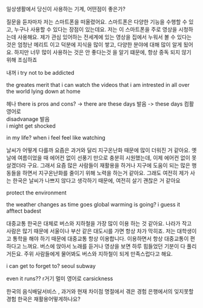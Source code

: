 일상생활에서 당신이 사용하는 기계, 어떤점이 좋은가?

질문을 듣자마자 저는 스마트폰을 떠올렸어요. 스마트폰은 다양한 기능을 수행할 수 있고, 누구나 사용할 수 있다는 장점이 있는데요. 저는 이 스마트폰을 주로 영상을 시청하는데 사용해요.
제가 관심 있어하는 전세계에 있는 영상을 집에서 누워서 볼 수 있다는 것은 엄청난 메리트 이고
덕분에 지식을 많이 쌓고, 다양한 분야에 대해 많이 알게 됬어요. 하지만 너무 많이 사용하는 것은
안 좋다는것 을 알기 떄문에, 항상 중독 되지 않기 위해 조심하죠

내꺼
i try not to be addicted 

the greates merit that i can watch the videos that i am intrested in all over the world lying down at home

헤나 
there is pros and cons? -> there are 
these days 발음  -> these days
컴활 영어로  
disadvanage 발음  
i might get shocked

in my life?
when i feel feel like watching

날씨가 어떻게 다를까
요즘은 과거와 달리 지구온난화 때문에 많이 더워진 거 같아요. 옛날에 여름이었을 때 에어컨 없이 선풍기 만으로 충분히 시원했는데, 이제 에어컨 없이 못 살겠더라 구요. 그래서 요즘 많은 사람들이 재활용을 하거나 지구에 도움이 되는 많은 행동들을 하면서 지구온난화를 줄이기 위해 노력을 하는거 같아요. 그래도 여전히 제가 사는 한국은 날씨가 나쁘지 않다고 생각하기 때문에, 여전히 살기 괜찮은 거 같아요

protect the environment

the weather changes
as time goes
global warming is going?
i guess it afftect
badest

대중교통
한국은 대체로 버스와 지하철을 가장 많이 이용 하는 것 같아요. 나라가 작고 사람은 많기 때문에 서울이나 부산 같은 대도시를 가면 항상 차가 막히죠. 저는 대학생이고 통학을 해야 하기 때문에 대중교통 항상 이용합니다. 이용하면서 항상 대중교통이 편하다고 느껴요. 버스에 앉아서 노래를 듣거나 영상을 보면 하루 힘들었던 기분이 다 풀리거든요. 주위 사람들에게 물어봐도 버스와 지하철이 되게 만족스럽다고 해요.

i can get to forget to?
seoul subway

even it runs?? r거기
멀미 영어로 carsickness

한국의 음식배달서비스 , 과거와 현재 차이점
명절에서 겪은 경험
은행에서의 잊지못할 경험
한국은 재활용어떻게하나요?

